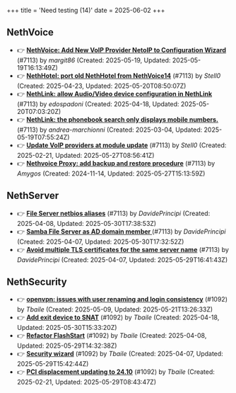 +++
title = 'Need testing (14)'
date = 2025-06-02
+++

## NethVoice
- :point_right: **[NethVoice: Add New VoIP Provider NetoIP to Configuration Wizard](https://github.com/NethServer/dev/issues/7471)** (#7113) by *margit86* (Created: 2025-05-19, Updated: 2025-05-19T16:13:49Z)
- :point_right: **[NethHotel: port old NethHotel from NethVoice14](https://github.com/NethServer/dev/issues/7425)** (#7113) by *Stell0* (Created: 2025-04-23, Updated: 2025-05-20T08:50:07Z)
- :point_right: **[NethLink: allow Audio/Video device configuration in NethLink](https://github.com/NethServer/dev/issues/7414)** (#7113) by *edospadoni* (Created: 2025-04-18, Updated: 2025-05-20T07:03:20Z)
- :point_right: **[NethLink: the phonebook search only displays mobile numbers.](https://github.com/NethServer/dev/issues/7339)** (#7113) by *andrea-marchionni* (Created: 2025-03-04, Updated: 2025-05-19T07:55:24Z)
- :point_right: **[Update VoIP providers at module update](https://github.com/NethServer/dev/issues/7331)** (#7113) by *Stell0* (Created: 2025-02-21, Updated: 2025-05-27T08:56:41Z)
- :point_right: **[Nethvoice Proxy: add backup and restore procedure](https://github.com/NethServer/dev/issues/7113)** (#7113) by *Amygos* (Created: 2024-11-14, Updated: 2025-05-27T15:13:59Z)

## NethServer
- :point_right: **[File Server netbios aliases](https://github.com/NethServer/dev/issues/7388)** (#7113) by *DavidePrincipi* (Created: 2025-04-08, Updated: 2025-05-30T17:38:53Z)
- :point_right: **[Samba File Server as AD domain member ](https://github.com/NethServer/dev/issues/7384)** (#7113) by *DavidePrincipi* (Created: 2025-04-07, Updated: 2025-05-30T17:32:52Z)
- :point_right: **[Avoid multiple TLS certificates for the same server name](https://github.com/NethServer/dev/issues/7383)** (#7113) by *DavidePrincipi* (Created: 2025-04-07, Updated: 2025-05-29T16:41:43Z)

## NethSecurity
- :point_right: **[openvpn: issues with user renaming and login consistency](https://github.com/NethServer/nethsecurity/issues/1209)** (#1092) by *Tbaile* (Created: 2025-05-09, Updated: 2025-05-21T13:26:33Z)
- :point_right: **[Add exit device to SNAT](https://github.com/NethServer/nethsecurity/issues/1183)** (#1092) by *Tbaile* (Created: 2025-04-18, Updated: 2025-05-30T15:33:20Z)
- :point_right: **[Refactor FlashStart](https://github.com/NethServer/nethsecurity/issues/1162)** (#1092) by *Tbaile* (Created: 2025-04-08, Updated: 2025-05-29T14:32:38Z)
- :point_right: **[Security wizard](https://github.com/NethServer/nethsecurity/issues/1157)** (#1092) by *Tbaile* (Created: 2025-04-07, Updated: 2025-05-29T15:42:44Z)
- :point_right: **[PCI displacement updating to 24.10](https://github.com/NethServer/nethsecurity/issues/1092)** (#1092) by *Tbaile* (Created: 2025-02-21, Updated: 2025-05-29T08:43:47Z)

